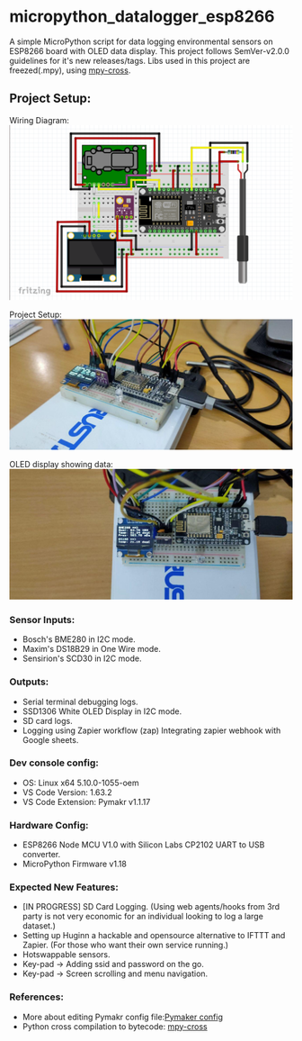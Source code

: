 # micropython_datalogger_esp8266

A simple MicroPython script for data logging environmental sensors on ESP8266 board with OLED data display. This project follows SemVer-v2.0.0 guidelines for it's new releases/tags. Libs used in this project are freezed(.mpy), using [mpy-cross](https://github.com/micropython/micropython/tree/master/mpy-cross).

## Project Setup:
Wiring Diagram:
![Wiring Diagram for this project](docs/images/wiring-diagram-v0.2.0.png)

Project Setup:
![Setup for this project](docs/images/project-setup.jpg)

OLED display showing data:
![Working OLED display](docs/images/oled-working.jpg)

### Sensor Inputs:
- Bosch's BME280 in I2C mode.
- Maxim's DS18B29 in One Wire mode.
- Sensirion's SCD30 in I2C mode.

### Outputs:
- Serial terminal debugging logs.
- SSD1306 White OLED Display in I2C mode.
- SD card logs.
- Logging using Zapier workflow (zap) Integrating zapier webhook with Google sheets.

### Dev console config:
- OS: Linux x64 5.10.0-1055-oem
- VS Code Version: 1.63.2
- VS Code Extension: Pymakr v1.1.17

### Hardware Config:
- ESP8266 Node MCU V1.0 with Silicon Labs CP2102 UART to USB converter.
- MicroPython Firmware v1.18

### Expected New Features:
- [IN PROGRESS] SD Card Logging. (Using web agents/hooks from 3rd party is not very economic for an individual looking to log a large dataset.)
- Setting up Huginn a hackable and opensource alternative to IFTTT and Zapier. (For those who want their own service running.)
- Hotswappable sensors.
- Key-pad -> Adding ssid and password on the go.
- Key-pad -> Screen scrolling and menu navigation.

### References:
- More about editing Pymakr config file:[Pymaker config](https://github.com/pycom/pymakr-vsc/blob/HEAD/settings.md)
- Python cross compilation to bytecode: [mpy-cross](https://github.com/micropython/micropython/tree/master/mpy-cross)

